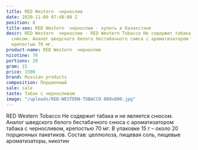 ```yaml
---
title: RED Western  чернослив
date: 2020-11-09 07:48:00 Z
position: 8
title-seo: RED Western  чернослив - купить в Казахстане
descr: RED Western  чернослив - RED Western Tobacco Не содержит табака и не является
  снюсом. Аналог шведского белого бестабачного снюса с ароматизатором табака с черносливом,
  крепостью 70 мг.
product-name: RED Western  чернослив
nicotine: 70
portions: 20
gram: 15
price: 1500
brand: Russian products
composition: Порционный
sale: sale
taste: Табак с черносливом
image: "/uploads/RED-WESTERN-TOBACCO-800x800.jpg"
---
```


 RED Western Tobacco Не содержит табака и не является снюсом. Аналог шведского белого бестабачного снюса с ароматизатором табака с черносливом, крепостью 70 мг. В упаковке 15 г – около 20 порционных пакетиков. Состав: целлюлоза, пищевая соль, пищевые ароматизаторы, никотин
